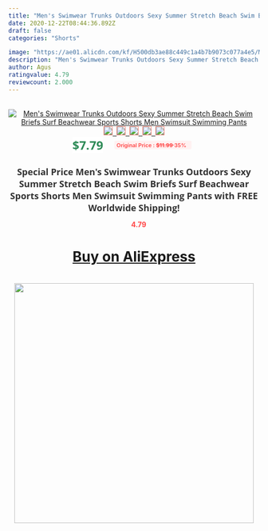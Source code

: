 ```yaml
---
title: "Men's Swimwear Trunks Outdoors Sexy Summer Stretch Beach Swim Briefs Surf Beachwear Sports Shorts Men Swimsuit Swimming Pants"
date: 2020-12-22T08:44:36.892Z
draft: false
categories: "Shorts"

image: "https://ae01.alicdn.com/kf/H500db3ae88c449c1a4b7b9073c077a4e5/Men-s-Swimwear-Trunks-Outdoors-Sexy-Summer-Stretch-Beach-Swim-Briefs-Surf-Beachwear-Sports-Shorts-Men.jpg"
description: "Men's Swimwear Trunks Outdoors Sexy Summer Stretch Beach Swim Briefs Surf Beachwear Sports Shorts Men Swimsuit Swimming Pants"
author: Agus
ratingvalue: 4.79
reviewcount: 2.000
---
```

<br>
<div style="text-align: center;">
<a href="https://s.click.aliexpress.com/e/_9h0kNR" target="_blank" rel="nofollow noopener noreferrer"><img alt="Men's Swimwear Trunks Outdoors Sexy Summer Stretch Beach Swim Briefs Surf Beachwear Sports Shorts Men Swimsuit Swimming Pants" class="magnifier-image" src="https://ae01.alicdn.com/kf/H500db3ae88c449c1a4b7b9073c077a4e5/Men-s-Swimwear-Trunks-Outdoors-Sexy-Summer-Stretch-Beach-Swim-Briefs-Surf-Beachwear-Sports-Shorts-Men.jpg_640x640.jpg">
<br>
<img style="border:1px solid salmon" src="https://ae01.alicdn.com/kf/H500db3ae88c449c1a4b7b9073c077a4e5/Men-s-Swimwear-Trunks-Outdoors-Sexy-Summer-Stretch-Beach-Swim-Briefs-Surf-Beachwear-Sports-Shorts-Men.jpg_120x120.jpg">&nbsp;&nbsp;<img style="border:1px solid salmon" src="https://ae01.alicdn.com/kf/H92ab208204d64f8183f343e33d0e39d57/Men-s-Swimwear-Trunks-Outdoors-Sexy-Summer-Stretch-Beach-Swim-Briefs-Surf-Beachwear-Sports-Shorts-Men.jpg_120x120.jpg">&nbsp;&nbsp;<img style="border:1px solid salmon" src="https://ae01.alicdn.com/kf/Hab4276ede1c04d58aa088c13a294da07W/Men-s-Swimwear-Trunks-Outdoors-Sexy-Summer-Stretch-Beach-Swim-Briefs-Surf-Beachwear-Sports-Shorts-Men.jpg_120x120.jpg">&nbsp;&nbsp;<img style="border:1px solid salmon" src="https://ae01.alicdn.com/kf/H8c0cca0b42ba4b569dadd106d11eb60bK/Men-s-Swimwear-Trunks-Outdoors-Sexy-Summer-Stretch-Beach-Swim-Briefs-Surf-Beachwear-Sports-Shorts-Men.jpg_120x120.jpg">&nbsp;&nbsp;<img style="border:1px solid salmon" src="https://ae01.alicdn.com/kf/Hc7b3b2063cc74cd3bda4e19891f2f81eV/Men-s-Swimwear-Trunks-Outdoors-Sexy-Summer-Stretch-Beach-Swim-Briefs-Surf-Beachwear-Sports-Shorts-Men.jpg_120x120.jpg"></a></div><br0>
<div style="text-align: center;"><span style="background-color: white; border: 0px; box-sizing: border-box; color: seagreen; display: inline-block; font-family: &quot;open sans&quot; , &quot;arial&quot; , &quot;helvetica&quot; , sans-serif , &quot;heiti&quot;; font-size: 24px; font-stretch: inherit; font-weight: 700; line-height: inherit; margin: 0px 10px 0px 0px; padding: 0px; vertical-align: middle;">$7.79 </span>
<span style="background: rgb(255 , 241 , 241); border-radius: 3px; border: 0px; box-sizing: border-box; color: #ff4747; display: inline-block; font-family: inherit; font-size: 12px; font-stretch: inherit; font-style: inherit; font-variant: inherit; font-weight: 600; line-height: inherit; margin: 0px; padding: 2px 5px; transform: scale(0.9); vertical-align: middle;">Original Price : <b style="text-decoration: line-through;">$11.99 </b> 35%&nbsp;&nbsp;</span></div>
<h1 style="color: #333333; display: inline-block; font-family: &quot;open sans&quot; , &quot;arial&quot; , &quot;helvetica&quot; , sans-serif , &quot;heiti&quot;; font-size: 18px; font-stretch: inherit; font-weight: 700; text-align: center;">Special Price Men's Swimwear Trunks Outdoors Sexy Summer Stretch Beach Swim Briefs Surf Beachwear Sports Shorts Men Swimsuit Swimming Pants with FREE Worldwide Shipping!</h1>
<div style="color: #ff4747; text-align: center;">
<img src="https://4.bp.blogspot.com/-M0ZcTcb-5uY/XleCXlxnR4I/AAAAAAAAAEc/OrjgMkXV1oMQFaCRZj5HQwOCBcu3w1FegCPcBGAYYCw/s1600/star.png" style="height: 15px;">&nbsp;<b>4.79</b></div>
<div class="button_cont" align="center"><a class="buynow_a" href="https://s.click.aliexpress.com/e/_9h0kNR" target="_blank" rel="nofollow noopener noreferrer"><H1>Buy on AliExpress</H1></a></div><br>
<div class="separator" style="clear: both; text-align: center;">
<img src="https://lh3.googleusercontent.com/-pTy5HemUv9M/XlePHvY0dAI/AAAAAAAAAE4/0nX5iRUoIWY8eMW9Dpxeirr157OZliDIgCLcBGAsYHQ/s1600/badge.gif" width="480">
</div>
